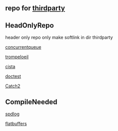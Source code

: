 repo for [thirdparty](git@github.com:westfly/thirdparty.git)
--
## HeadOnlyRepo
header only repo only make softlink in dir thirdparty

[concurrentqueue](https://github.com/cameron314/concurrentqueue)

[trompeloeil](https://github.com/rollbear/trompeloeil)

[cista](https://github.com/felixguendling/cista)

[doctest](https://github.com/onqtam/doctest)

[Catch2](https://github.com/catchorg/Catch2)

## CompileNeeded

[spdlog](https://github.com/gabime/spdlog)

[flatbuffers](https://github.com/google/flatbuffers)
